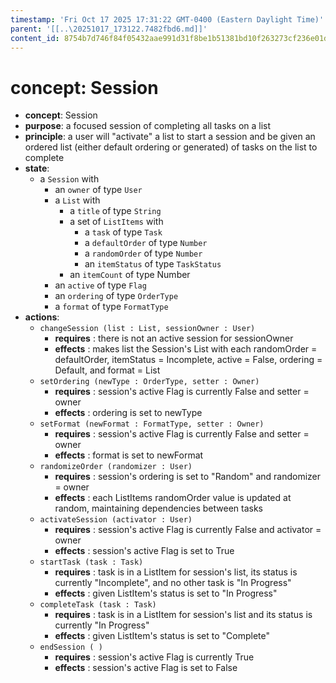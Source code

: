 ```yaml
---
timestamp: 'Fri Oct 17 2025 17:31:22 GMT-0400 (Eastern Daylight Time)'
parent: '[[..\20251017_173122.7482fbd6.md]]'
content_id: 8754b7d746f84f05432aae991d31f8be1b51381bd10f263273cf236e01dca626
---
```


# concept: Session

* **concept**: Session
* **purpose**: a focused session of completing all tasks on a list
* **principle**: a user will "activate" a list to start a session and be given an ordered list (either default ordering or generated) of tasks on the list to complete
* **state**:
  * a `Session` with
    * an `owner` of type `User`
    * a `List` with
      * a `title` of type `String`
      * a set of `ListItems` with
        * a `task` of type `Task`
        * a `defaultOrder` of type `Number`
        * a `randomOrder` of type  `Number`
        * an `itemStatus` of type `TaskStatus`
      * an `itemCount` of type Number
    * an `active` of type `Flag`
    * an `ordering` of type `OrderType`
    * a `format` of type `FormatType`
* **actions**:
  * `changeSession (list : List, sessionOwner : User)`
    * **requires** : there is not an active session for sessionOwner
    * **effects** : makes list the Session's List with each randomOrder = defaultOrder, itemStatus = Incomplete, active = False, ordering = Default, and format = List
  * `setOrdering (newType : OrderType, setter : Owner)`
    * **requires** : session's active Flag is currently False and setter = owner
    * **effects** : ordering is set to newType
  * `setFormat (newFormat : FormatType, setter : Owner)`
    * **requires** : session's active Flag is currently False and setter = owner
    * **effects** : format is set to newFormat
  * `randomizeOrder (randomizer : User)`
    * **requires** : session's ordering is set to "Random" and randomizer = owner
    * **effects** : each ListItems randomOrder value is updated at random, maintaining dependencies between tasks
  * `activateSession (activator : User)`
    * **requires** : session's active Flag is currently False and activator = owner
    * **effects** : session's active Flag is set to True
  * `startTask (task : Task)`
    * **requires** : task is in a ListItem for session's list, its status is currently "Incomplete", and no other task is "In Progress"
    * **effects** : given ListItem's status is set to "In Progress"
  * `completeTask (task : Task)`
    * **requires** : task is in a ListItem for session's list and its status is currently "In Progress"
    * **effects** : given ListItem's status is set to "Complete"
  * `endSession ( )`
    * **requires** : session's active Flag is currently True
    * **effects** : session's active Flag is set to False
